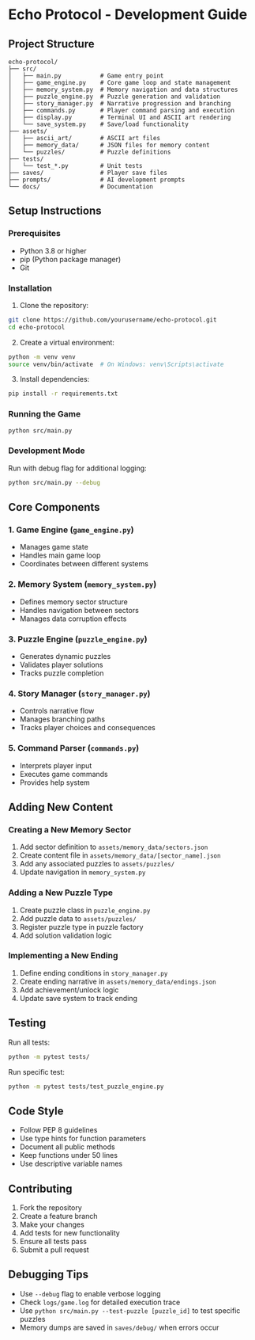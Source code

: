# Echo Protocol - Development Guide

## Project Structure

```
echo-protocol/
├── src/
│   ├── main.py           # Game entry point
│   ├── game_engine.py    # Core game loop and state management
│   ├── memory_system.py  # Memory navigation and data structures
│   ├── puzzle_engine.py  # Puzzle generation and validation
│   ├── story_manager.py  # Narrative progression and branching
│   ├── commands.py       # Player command parsing and execution
│   ├── display.py        # Terminal UI and ASCII art rendering
│   └── save_system.py    # Save/load functionality
├── assets/
│   ├── ascii_art/        # ASCII art files
│   ├── memory_data/      # JSON files for memory content
│   └── puzzles/          # Puzzle definitions
├── tests/
│   └── test_*.py         # Unit tests
├── saves/                # Player save files
├── prompts/              # AI development prompts
└── docs/                 # Documentation

```

## Setup Instructions

### Prerequisites
- Python 3.8 or higher
- pip (Python package manager)
- Git

### Installation

1. Clone the repository:
```bash
git clone https://github.com/yourusername/echo-protocol.git
cd echo-protocol
```

2. Create a virtual environment:
```bash
python -m venv venv
source venv/bin/activate  # On Windows: venv\Scripts\activate
```

3. Install dependencies:
```bash
pip install -r requirements.txt
```

### Running the Game

```bash
python src/main.py
```

### Development Mode

Run with debug flag for additional logging:
```bash
python src/main.py --debug
```

## Core Components

### 1. Game Engine (`game_engine.py`)
- Manages game state
- Handles main game loop
- Coordinates between different systems

### 2. Memory System (`memory_system.py`)
- Defines memory sector structure
- Handles navigation between sectors
- Manages data corruption effects

### 3. Puzzle Engine (`puzzle_engine.py`)
- Generates dynamic puzzles
- Validates player solutions
- Tracks puzzle completion

### 4. Story Manager (`story_manager.py`)
- Controls narrative flow
- Manages branching paths
- Tracks player choices and consequences

### 5. Command Parser (`commands.py`)
- Interprets player input
- Executes game commands
- Provides help system

## Adding New Content

### Creating a New Memory Sector

1. Add sector definition to `assets/memory_data/sectors.json`
2. Create content file in `assets/memory_data/[sector_name].json`
3. Add any associated puzzles to `assets/puzzles/`
4. Update navigation in `memory_system.py`

### Adding a New Puzzle Type

1. Create puzzle class in `puzzle_engine.py`
2. Add puzzle data to `assets/puzzles/`
3. Register puzzle type in puzzle factory
4. Add solution validation logic

### Implementing a New Ending

1. Define ending conditions in `story_manager.py`
2. Create ending narrative in `assets/memory_data/endings.json`
3. Add achievement/unlock logic
4. Update save system to track ending

## Testing

Run all tests:
```bash
python -m pytest tests/
```

Run specific test:
```bash
python -m pytest tests/test_puzzle_engine.py
```

## Code Style

- Follow PEP 8 guidelines
- Use type hints for function parameters
- Document all public methods
- Keep functions under 50 lines
- Use descriptive variable names

## Contributing

1. Fork the repository
2. Create a feature branch
3. Make your changes
4. Add tests for new functionality
5. Ensure all tests pass
6. Submit a pull request

## Debugging Tips

- Use `--debug` flag to enable verbose logging
- Check `logs/game.log` for detailed execution trace
- Use `python src/main.py --test-puzzle [puzzle_id]` to test specific puzzles
- Memory dumps are saved in `saves/debug/` when errors occur